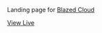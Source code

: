 Landing page for [Blazed Cloud](https://github.com/TheRedSpy15/blazedcloud)

[View Live](https://blazedcloud.com)
